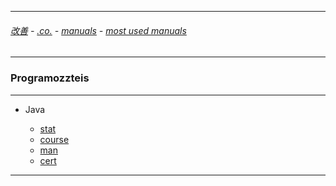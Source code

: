 
---

###### [改善](https://github.com/ttltrk/0C/blob/master/README.MD) - [.co.](https://github.com/ttltrk/PRG/blob/master/CODING.MD) - [manuals](https://github.com/ttltrk/PRG/blob/master/MAN.MD) - [most used manuals](https://github.com/ttltrk/PRG/blob/master/MUM.MD)

---

### Programozzteis

---

* Java

  + [stat]()
  + [course](http://programozzteis.hu/author/programozzteis/)
  + [man](https://github.com/ttltrk/PRG/blob/master/JAVA/DOC/BJM/TOMI/JJ.MD)
  + [cert]()
  
---
